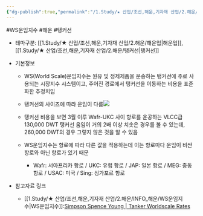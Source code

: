 ```yaml
---
{"dg-publish":true,"permalink":"/1.Study/★ 산업/조선,해운,기자재 산업/2.해운/INFO_해운/WS운임지수/","created":"2023-06-15T15:53:58.072+09:00","updated":"2025-06-26T17:04:02.936+09:00"}
---
```


#WS운임지수 #해운 #탱커선 

- 테마구분: [[1.Study/★ 산업/조선,해운,기자재 산업/2.해운/해운업\|해운업]], [[1.Study/★ 산업/조선,해운,기자재 산업/2.해운/탱커선\|탱커선]]

- 기본정보
	- WS(World Scale)운임지수는 원유 및 정제제품을 운송하는 탱커선에 주로 사용되는 시장지수 시스템이고, 주어진 경로에서 탱커선을 이동하는 비용을 표준화한 추정치임
	- 탱커선의 사이즈에 따라 운임이 다름![](https://i.imgur.com/ijvYnDO.png)

	- 탱커선 비용을 보면 3월 이루 Wafr-UKC 사이 항로를 운공하는 VLCC급 130,000 DWT 탱커선 움임이 거의 2배 이상 치솟은 경우를 볼 수 있는데, 260,000 DWT의 경우 그렇지 않은 것을 알 수 있음
	- WS운임지수는 항로에 따라 다른 값을 적용하는데 이는 항로마다 운임이 비싼항로와 아닌 항로가 있기 때문
		- Wafr: 서아프리카 항로 / UKC: 유럽 항로 / JAP: 일본 항로 / MEG: 중동 항로 / USAC: 미국 / Sing: 싱가포르 항로

- 참고자료 링크
	- [[1.Study/★ 산업/조선,해운,기자재 산업/2.해운/INFO_해운/WS운임지수\|WS운임지수]]:[Simpson Spence Young | Tanker Worldscale Rates](https://www.ssyonline.com/free-charts/tanker-worldscale-rates/#)

